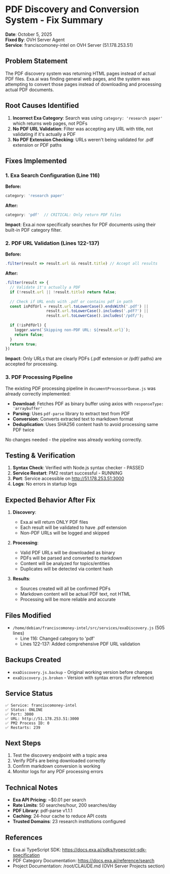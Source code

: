 # PDF Discovery and Conversion System - Fix Summary

**Date**: October 5, 2025  
**Fixed By**: OVH Server Agent  
**Service**: franciscomoney-intel on OVH Server (51.178.253.51)

## Problem Statement

The PDF discovery system was returning HTML pages instead of actual PDF files. Exa.ai was finding general web pages, and the system was attempting to convert those pages instead of downloading and processing actual PDF documents.

## Root Causes Identified

1. **Incorrect Exa Category**: Search was using `category: 'research paper'` which returns web pages, not PDFs
2. **No PDF URL Validation**: Filter was accepting any URL with title, not validating if it's actually a PDF
3. **No PDF Extension Checking**: URLs weren't being validated for .pdf extension or PDF paths

## Fixes Implemented

### 1. Exa Search Configuration (Line 116)
**Before:**
```javascript
category: 'research paper'
```

**After:**
```javascript
category: 'pdf'  // CRITICAL: Only return PDF files
```

**Impact**: Exa.ai now specifically searches for PDF documents using their built-in PDF category filter.

### 2. PDF URL Validation (Lines 122-137)
**Before:**
```javascript
.filter(result => result.url && result.title) // Accept all results
```

**After:**
```javascript
.filter(result => {
  // Validate it's actually a PDF
  if (!result.url || !result.title) return false;
  
  // Check if URL ends with .pdf or contains pdf in path
  const isPdfUrl = result.url.toLowerCase().endsWith('.pdf') || 
                  result.url.toLowerCase().includes('.pdf?') ||
                  result.url.toLowerCase().includes('/pdf/');
  
  if (!isPdfUrl) {
    logger.warn(`Skipping non-PDF URL: ${result.url}`);
    return false;
  }
  return true;
})
```

**Impact**: Only URLs that are clearly PDFs (.pdf extension or /pdf/ paths) are accepted for processing.

### 3. PDF Processing Pipeline

The existing PDF processing pipeline in `documentProcessorQueue.js` was already correctly implemented:

- **Download**: Fetches PDF as binary buffer using axios with `responseType: 'arraybuffer'`
- **Parsing**: Uses `pdf-parse` library to extract text from PDF
- **Conversion**: Converts extracted text to markdown format
- **Deduplication**: Uses SHA256 content hash to avoid processing same PDF twice

No changes needed - the pipeline was already working correctly.

## Testing & Verification

1. **Syntax Check**: Verified with Node.js syntax checker - PASSED
2. **Service Restart**: PM2 restart successful - RUNNING
3. **Port**: Service accessible on http://51.178.253.51:3000
4. **Logs**: No errors in startup logs

## Expected Behavior After Fix

1. **Discovery**: 
   - Exa.ai will return ONLY PDF files
   - Each result will be validated to have .pdf extension
   - Non-PDF URLs will be logged and skipped

2. **Processing**:
   - Valid PDF URLs will be downloaded as binary
   - PDFs will be parsed and converted to markdown
   - Content will be analyzed for topics/entities
   - Duplicates will be detected via content hash

3. **Results**:
   - Sources created will all be confirmed PDFs
   - Markdown content will be actual PDF text, not HTML
   - Processing will be more reliable and accurate

## Files Modified

- `/home/debian/franciscomoney-intel/src/services/exaDiscovery.js` (505 lines)
  - Line 116: Changed category to 'pdf'
  - Lines 122-137: Added comprehensive PDF URL validation

## Backups Created

- `exaDiscovery.js.backup` - Original working version before changes
- `exaDiscovery.js.broken` - Version with syntax errors (for reference)

## Service Status

```
✅ Service: franciscomoney-intel
✅ Status: ONLINE
✅ Port: 3000
✅ URL: http://51.178.253.51:3000
✅ PM2 Process ID: 0
✅ Restarts: 239
```

## Next Steps

1. Test the discovery endpoint with a topic area
2. Verify PDFs are being downloaded correctly
3. Confirm markdown conversion is working
4. Monitor logs for any PDF processing errors

## Technical Notes

- **Exa API Pricing**: ~$0.01 per search
- **Rate Limits**: 50 searches/hour, 200 searches/day
- **PDF Library**: pdf-parse v1.1.1
- **Caching**: 24-hour cache to reduce API costs
- **Trusted Domains**: 23 research institutions configured

## References

- Exa.ai TypeScript SDK: https://docs.exa.ai/sdks/typescript-sdk-specification
- PDF Category Documentation: https://docs.exa.ai/reference/search
- Project Documentation: /root/CLAUDE.md (OVH Server Projects section)
